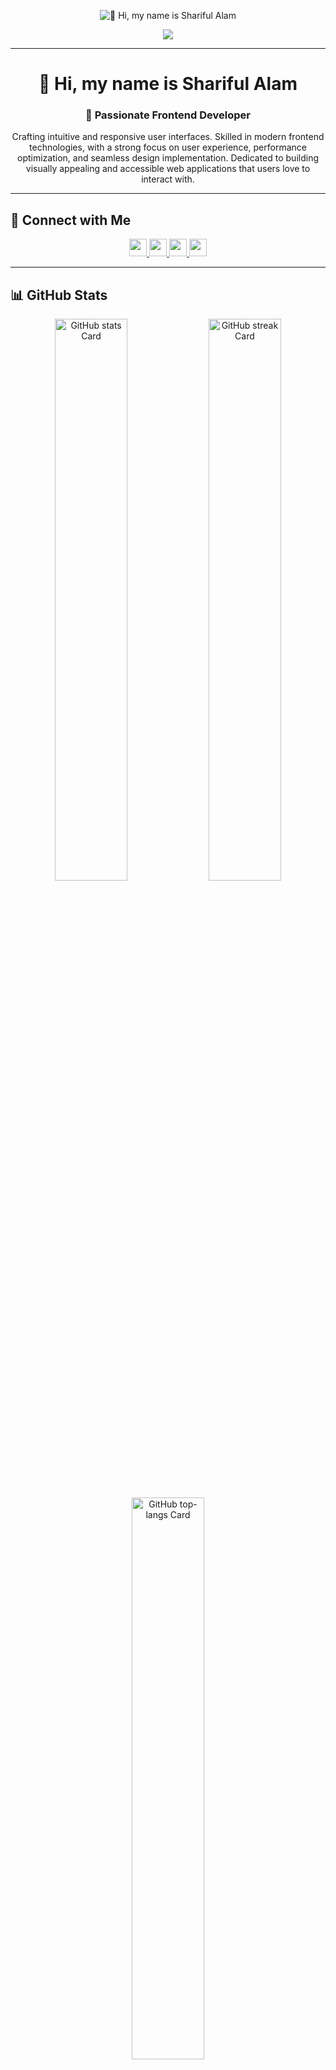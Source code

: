 <p align="center">
  <img src="https://i.ibb.co.com/jPP4wKqM/header-banner.png" alt="👋 Hi, my name is Shariful Alam">
</p>

<p align="center">
  <img src="https://komarev.com/ghpvc/?username=sharifulalam-dev&label=Profile%20views&color=0e75b6&style=flat">
</p>

---

<h1 align="center">👋 Hi, my name is Shariful Alam</h1>

<h3 align="center">🚀 Passionate Frontend Developer</h3>
<p align="center">
  Crafting intuitive and responsive user interfaces. Skilled in modern frontend technologies, with a strong focus on user experience, performance optimization, and seamless design implementation. Dedicated to building visually appealing and accessible web applications that users love to interact with.
</p>

---

## 🔗 Connect with Me  
<p align="center">
  <a href="https://www.facebook.com/dramersky" target="_blank">
    <img src="https://img.shields.io/badge/Facebook-1877F2?style=flat&logo=facebook&logoColor=white" height="28">
  </a>  
  <a href="https://github.com/sharifulalam-dev" target="_blank">
    <img src="https://img.shields.io/badge/GitHub-100000?style=flat&logo=github&logoColor=white" height="28">
  </a>  
  <a href="https://twitter.com/mdsharifultex" target="_blank">
    <img src="https://img.shields.io/badge/Twitter-000000?style=flat&logo=X&logoColor=white" height="28">
  </a>  
  <a href="https://www.linkedin.com/in/dreamersky" target="_blank">
    <img src="https://img.shields.io/badge/LinkedIn-0077B5?style=flat&logo=linkedin&logoColor=white" height="28">
  </a>  
</p>

---

## 📊 GitHub Stats  
<p align="center">
  <img width="48%" src="https://github-readme-stats.vercel.app/api?username=sharifulalam-dev&theme=react&hide_title=false&hide_rank=false&show_icons=true&include_all_commits=false&count_private=true&line_height=23" alt="GitHub stats Card" />
  <img width="48%" src="https://streak-stats.demolab.com/?user=sharifulalam-dev&theme=react&hide_border=false&date_format=M+j%5B%2C+Y%5D&mode=daily&hide_total_contributions=false&hide_current_streak=false&hide_longest_streak=false&card_height=200" alt="GitHub streak Card" />
</p>

<p align="center">
  <img width="48%" src="https://github-readme-stats.vercel.app/api/top-langs?username=sharifulalam-dev&theme=react&hide_title=false&layout=compact&langs_count=6&hide_progress=false&card_width=400" alt="GitHub top-langs Card" />
</p>

---

## ⚡ Rapid Fire  
<p align="center">
  💼 I'm currently working on: **💻 Developing a new Management Website using React and Node.js**  
  🌱 I'm currently learning: **📚 Exploring Backend Technologies.**  
  💬 Ask me about: **💡 JavaScript, React, Tailwind CSS**  
  ⚡ Fun fact: **🎢 I want to make code simple.**  
</p>

---

## 🛠️ Skills  
<p align="center">
  <img src="https://img.shields.io/badge/JavaScript-F7DF1C?logo=javascript&logoColor=white" height="36" alt="JavaScript">
  <img src="https://img.shields.io/badge/React-20232A?logo=react&logoColor=61DAFB" height="36" alt="React">
  <img src="https://img.shields.io/badge/Node.js-8CC84B?logo=node.js&logoColor=white" height="36" alt="Node.js">
  <img src="https://img.shields.io/badge/Tailwind_CSS-38B2AC?logo=tailwind-css&logoColor=white" height="36" alt="Tailwind CSS">
  <img src="https://img.shields.io/badge/Express-000000?logo=express&logoColor=white" height="36" alt="Express">
  <img src="https://img.shields.io/badge/MongoDB-4EA94B?logo=mongodb&logoColor=white" height="36" alt="MongoDB">
</p>

---

## 📞 Contact Me  
<p align="center">
  📧 **Email:** example@email.com  
  📱 **Phone:** +8801722172983  
  🌍 **Website:** [yourwebsite.com](https://yourwebsite.com)  
</p>
